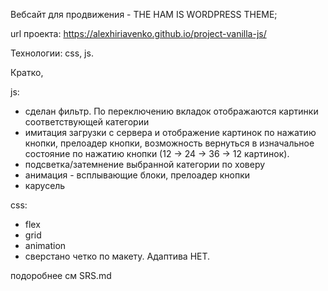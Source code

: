 Вебсайт для продвижения - THE HAM IS WORDPRESS THEME;

url проекта:
https://alexhiriavenko.github.io/project-vanilla-js/

Технологии: css, js.

Кратко,

js:

-   сделан фильтр. По переключению вкладок отображаются картинки соответствующей категории
-   имитация загрузки с сервера и отображение картинок по нажатию кнопки, прелоадер кнопки, возможность вернуться в изначальное
    состояние по нажатию кнопки (12 -> 24 -> 36 -> 12 картинок).
-   подсветка/затемнение выбранной категории по ховеру
-   анимация - всплывающие блоки, прелоадер кнопки
-   карусель

css:

-   flex
-   grid
-   animation
-   сверстано четко по макету. Адаптива НЕТ.

подоробнее см SRS.md
